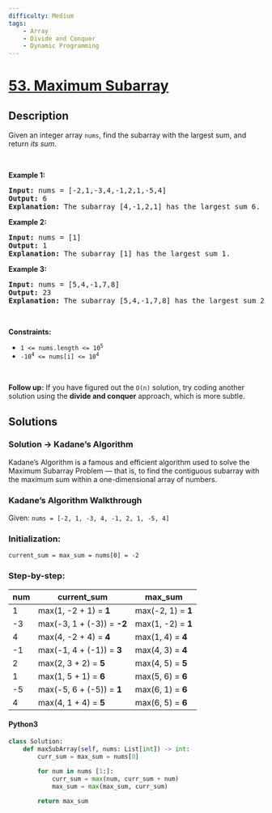 ```yaml
---
difficulty: Medium
tags:
    - Array
    - Divide and Conquer
    - Dynamic Programming
---
```


<!-- problem:start -->

# [53. Maximum Subarray](https://leetcode.com/problems/maximum-subarray)

## Description

<!-- description:start -->

<p>Given an integer array <code>nums</code>, find the <span data-keyword="subarray-nonempty">subarray</span> with the largest sum, and return <em>its sum</em>.</p>

<p>&nbsp;</p>
<p><strong class="example">Example 1:</strong></p>

<pre>
<strong>Input:</strong> nums = [-2,1,-3,4,-1,2,1,-5,4]
<strong>Output:</strong> 6
<strong>Explanation:</strong> The subarray [4,-1,2,1] has the largest sum 6.
</pre>

<p><strong class="example">Example 2:</strong></p>

<pre>
<strong>Input:</strong> nums = [1]
<strong>Output:</strong> 1
<strong>Explanation:</strong> The subarray [1] has the largest sum 1.
</pre>

<p><strong class="example">Example 3:</strong></p>

<pre>
<strong>Input:</strong> nums = [5,4,-1,7,8]
<strong>Output:</strong> 23
<strong>Explanation:</strong> The subarray [5,4,-1,7,8] has the largest sum 23.
</pre>

<p>&nbsp;</p>
<p><strong>Constraints:</strong></p>

<ul>
	<li><code>1 &lt;= nums.length &lt;= 10<sup>5</sup></code></li>
	<li><code>-10<sup>4</sup> &lt;= nums[i] &lt;= 10<sup>4</sup></code></li>
</ul>

<p>&nbsp;</p>
<p><strong>Follow up:</strong> If you have figured out the <code>O(n)</code> solution, try coding another solution using the <strong>divide and conquer</strong> approach, which is more subtle.</p>

<!-- description:end -->

## Solutions

<!-- solution:start -->

### Solution -> Kadane’s Algorithm

Kadane’s Algorithm is a famous and efficient algorithm used to solve the Maximum Subarray Problem — that is, to find the contiguous subarray with the maximum sum within a one-dimensional array of numbers.

### Kadane’s Algorithm Walkthrough

Given: `nums = [-2, 1, -3, 4, -1, 2, 1, -5, 4]`

### Initialization:
`current_sum = max_sum = nums[0] = -2`

### Step-by-step:

| num  | current_sum                  | max_sum         |
|------|------------------------------|-----------------|
| 1    | max(1, -2 + 1) = **1**       | max(-2, 1) = **1**  |
| -3   | max(-3, 1 + (-3)) = **-2**   | max(1, -2) = **1**  |
| 4    | max(4, -2 + 4) = **4**       | max(1, 4) = **4**   |
| -1   | max(-1, 4 + (-1)) = **3**    | max(4, 3) = **4**   |
| 2    | max(2, 3 + 2) = **5**        | max(4, 5) = **5**   |
| 1    | max(1, 5 + 1) = **6**        | max(5, 6) = **6**   |
| -5   | max(-5, 6 + (-5)) = **1**    | max(6, 1) = **6**   |
| 4    | max(4, 1 + 4) = **5**        | max(6, 5) = **6**   |


#### Python3

```python
class Solution:
    def maxSubArray(self, nums: List[int]) -> int:
        curr_sum = max_sum = nums[0]
        
        for num in nums [1:]:
            curr_sum = max(num, curr_sum + num)
            max_sum = max(max_sum, curr_sum)

        return max_sum
```
